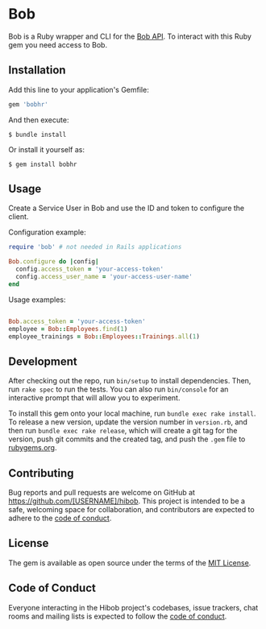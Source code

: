 # Bob

Bob is a Ruby wrapper and CLI for the [Bob API](https://apidocs.hibob.com/). To interact with this Ruby gem you need
access to Bob. 

## Installation

Add this line to your application's Gemfile:

```ruby
gem 'bobhr'
```

And then execute:

    $ bundle install

Or install it yourself as:

    $ gem install bobhr

## Usage

Create a Service User in Bob and use the ID and token to configure the client.

Configuration example:

```ruby
require 'bob' # not needed in Rails applications

Bob.configure do |config|
  config.access_token = 'your-access-token'
  config.access_user_name = 'your-access-user-name'
end
```

Usage examples:

```ruby

Bob.access_token = 'your-access-token'
employee = Bob::Employees.find(1)
employee_trainings = Bob::Employees::Trainings.all(1)
```

## Development

After checking out the repo, run `bin/setup` to install dependencies. Then, run `rake spec` to run the tests. You can also run `bin/console` for an interactive prompt that will allow you to experiment.

To install this gem onto your local machine, run `bundle exec rake install`. To release a new version, update the version number in `version.rb`, and then run `bundle exec rake release`, which will create a git tag for the version, push git commits and the created tag, and push the `.gem` file to [rubygems.org](https://rubygems.org).

## Contributing

Bug reports and pull requests are welcome on GitHub at https://github.com/[USERNAME]/hibob. This project is intended to be a safe, welcoming space for collaboration, and contributors are expected to adhere to the [code of conduct](https://github.com/[USERNAME]/hibob/blob/master/CODE_OF_CONDUCT.md).

## License

The gem is available as open source under the terms of the [MIT License](https://opensource.org/licenses/MIT).

## Code of Conduct

Everyone interacting in the Hibob project's codebases, issue trackers, chat rooms and mailing lists is expected to follow the [code of conduct](https://github.com/[USERNAME]/hibob/blob/master/CODE_OF_CONDUCT.md).
